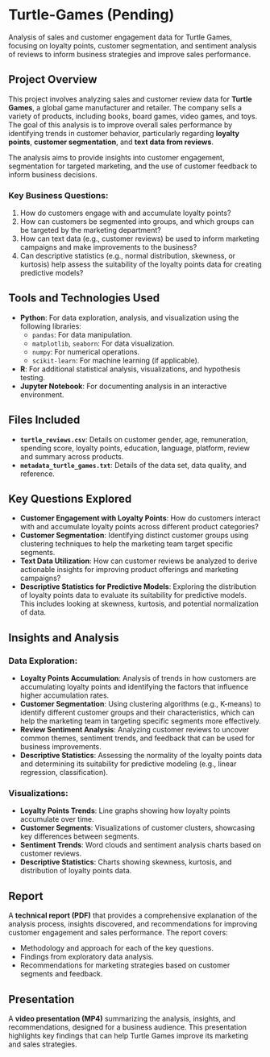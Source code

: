 # Turtle-Games (Pending)
Analysis of sales and customer engagement data for Turtle Games, focusing on loyalty points, customer segmentation, and sentiment analysis of reviews to inform business strategies and improve sales performance.

## Project Overview
This project involves analyzing sales and customer review data for **Turtle Games**, a global game manufacturer and retailer. The company sells a variety of products, including books, board games, video games, and toys. The goal of this analysis is to improve overall sales performance by identifying trends in customer behavior, particularly regarding **loyalty points**, **customer segmentation**, and **text data from reviews**.

The analysis aims to provide insights into customer engagement, segmentation for targeted marketing, and the use of customer feedback to inform business decisions.

### Key Business Questions:
1. How do customers engage with and accumulate loyalty points?
2. How can customers be segmented into groups, and which groups can be targeted by the marketing department?
3. How can text data (e.g., customer reviews) be used to inform marketing campaigns and make improvements to the business?
4. Can descriptive statistics (e.g., normal distribution, skewness, or kurtosis) help assess the suitability of the loyalty points data for creating predictive models?

## Tools and Technologies Used
- **Python**: For data exploration, analysis, and visualization using the following libraries:
  - `pandas`: For data manipulation.
  - `matplotlib`, `seaborn`: For data visualization.
  - `numpy`: For numerical operations.
  - `scikit-learn`: For machine learning (if applicable).
- **R**: For additional statistical analysis, visualizations, and hypothesis testing.
- **Jupyter Notebook**: For documenting analysis in an interactive environment.

## Files Included
- **`turtle_reviews.csv`**: Details on customer gender, age, remuneration, spending score, loyalty points, education, language, platform, review and summary across products.
- **`metadata_turtle_games.txt`**: Details of the data set, data quality, and reference.

## Key Questions Explored
- **Customer Engagement with Loyalty Points**: How do customers interact with and accumulate loyalty points across different product categories?
- **Customer Segmentation**: Identifying distinct customer groups using clustering techniques to help the marketing team target specific segments.
- **Text Data Utilization**: How can customer reviews be analyzed to derive actionable insights for improving product offerings and marketing campaigns?
- **Descriptive Statistics for Predictive Models**: Exploring the distribution of loyalty points data to evaluate its suitability for predictive models. This includes looking at skewness, kurtosis, and potential normalization of data.

## Insights and Analysis
### Data Exploration:
- **Loyalty Points Accumulation**: Analysis of trends in how customers are accumulating loyalty points and identifying the factors that influence higher accumulation rates.
- **Customer Segmentation**: Using clustering algorithms (e.g., K-means) to identify different customer groups and their characteristics, which can help the marketing team in targeting specific segments more effectively.
- **Review Sentiment Analysis**: Analyzing customer reviews to uncover common themes, sentiment trends, and feedback that can be used for business improvements.
- **Descriptive Statistics**: Assessing the normality of the loyalty points data and determining its suitability for predictive modeling (e.g., linear regression, classification).

### Visualizations:
- **Loyalty Points Trends**: Line graphs showing how loyalty points accumulate over time.
- **Customer Segments**: Visualizations of customer clusters, showcasing key differences between segments.
- **Sentiment Trends**: Word clouds and sentiment analysis charts based on customer reviews.
- **Descriptive Statistics**: Charts showing skewness, kurtosis, and distribution of loyalty points data.

## Report
A **technical report (PDF)** that provides a comprehensive explanation of the analysis process, insights discovered, and recommendations for improving customer engagement and sales performance. The report covers:
- Methodology and approach for each of the key questions.
- Findings from exploratory data analysis.
- Recommendations for marketing strategies based on customer segments and feedback.

## Presentation
A **video presentation (MP4)** summarizing the analysis, insights, and recommendations, designed for a business audience. This presentation highlights key findings that can help Turtle Games improve its marketing and sales strategies.
